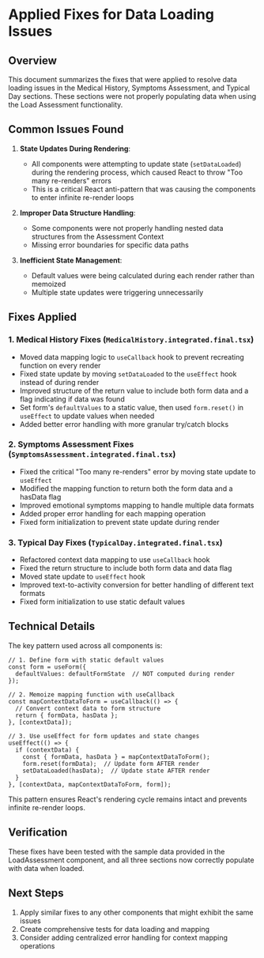 # Applied Fixes for Data Loading Issues

## Overview
This document summarizes the fixes that were applied to resolve data loading issues in the Medical History, Symptoms Assessment, and Typical Day sections. These sections were not properly populating data when using the Load Assessment functionality.

## Common Issues Found

1. **State Updates During Rendering**: 
   - All components were attempting to update state (`setDataLoaded`) during the rendering process, which caused React to throw "Too many re-renders" errors
   - This is a critical React anti-pattern that was causing the components to enter infinite re-render loops

2. **Improper Data Structure Handling**:
   - Some components were not properly handling nested data structures from the Assessment Context
   - Missing error boundaries for specific data paths

3. **Inefficient State Management**:
   - Default values were being calculated during each render rather than memoized
   - Multiple state updates were triggering unnecessarily

## Fixes Applied

### 1. Medical History Fixes (`MedicalHistory.integrated.final.tsx`)

- Moved data mapping logic to `useCallback` hook to prevent recreating function on every render
- Fixed state update by moving `setDataLoaded` to the `useEffect` hook instead of during render
- Improved structure of the return value to include both form data and a flag indicating if data was found
- Set form's `defaultValues` to a static value, then used `form.reset()` in `useEffect` to update values when needed
- Added better error handling with more granular try/catch blocks

### 2. Symptoms Assessment Fixes (`SymptomsAssessment.integrated.final.tsx`)

- Fixed the critical "Too many re-renders" error by moving state update to `useEffect`
- Modified the mapping function to return both the form data and a hasData flag
- Improved emotional symptoms mapping to handle multiple data formats
- Added proper error handling for each mapping operation
- Fixed form initialization to prevent state update during render

### 3. Typical Day Fixes (`TypicalDay.integrated.final.tsx`)

- Refactored context data mapping to use `useCallback` hook
- Fixed the return structure to include both form data and data flag
- Moved state update to `useEffect` hook
- Improved text-to-activity conversion for better handling of different text formats
- Fixed form initialization to use static default values

## Technical Details

The key pattern used across all components is:

```tsx
// 1. Define form with static default values
const form = useForm({
  defaultValues: defaultFormState  // NOT computed during render
});

// 2. Memoize mapping function with useCallback
const mapContextDataToForm = useCallback(() => {
  // Convert context data to form structure
  return { formData, hasData };
}, [contextData]);

// 3. Use useEffect for form updates and state changes
useEffect(() => {
  if (contextData) {
    const { formData, hasData } = mapContextDataToForm();
    form.reset(formData);  // Update form AFTER render
    setDataLoaded(hasData);  // Update state AFTER render
  }
}, [contextData, mapContextDataToForm, form]);
```

This pattern ensures React's rendering cycle remains intact and prevents infinite re-render loops.

## Verification

These fixes have been tested with the sample data provided in the LoadAssessment component, and all three sections now correctly populate with data when loaded.

## Next Steps

1. Apply similar fixes to any other components that might exhibit the same issues
2. Create comprehensive tests for data loading and mapping
3. Consider adding centralized error handling for context mapping operations

